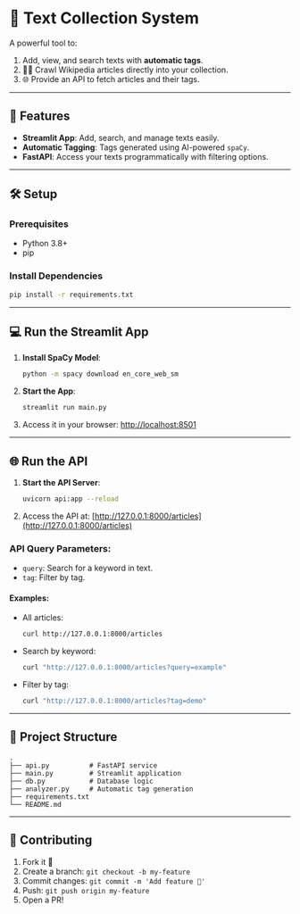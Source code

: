 
# 📝 Text Collection System

A powerful tool to:
1. Add, view, and search texts with **automatic tags**. 
2. 🕵️‍♂️ Crawl Wikipedia articles directly into your collection.
3. 🌐 Provide an API to fetch articles and their tags.

---

## 🚀 Features
- **Streamlit App**: Add, search, and manage texts easily.
- **Automatic Tagging**: Tags generated using AI-powered `spaCy`.
- **FastAPI**: Access your texts programmatically with filtering options.

---

## 🛠 Setup

### Prerequisites
- Python 3.8+
- pip

### Install Dependencies
```bash
pip install -r requirements.txt
```

---

## 💻 Run the Streamlit App
1. **Install SpaCy Model**:
   ```bash
   python -m spacy download en_core_web_sm
   ```
2. **Start the App**:
   ```bash
   streamlit run main.py
   ```
3. Access it in your browser: [http://localhost:8501](http://localhost:8501)

---

## 🌐 Run the API
1. **Start the API Server**:
   ```bash
   uvicorn api:app --reload
   ```
2. Access the API at: [http://127.0.0.1:8000/articles](http://127.0.0.1:8000/articles)

### API Query Parameters:
- `query`: Search for a keyword in text.
- `tag`: Filter by tag.

#### Examples:
- All articles:  
  ```bash
  curl http://127.0.0.1:8000/articles
  ```
- Search by keyword:  
  ```bash
  curl "http://127.0.0.1:8000/articles?query=example"
  ```
- Filter by tag:  
  ```bash
  curl "http://127.0.0.1:8000/articles?tag=demo"
  ```

---

## 📂 Project Structure
```plaintext
.
├── api.py          # FastAPI service
├── main.py         # Streamlit application
├── db.py           # Database logic
├── analyzer.py     # Automatic tag generation
├── requirements.txt
└── README.md
```

---

## 🤝 Contributing
1. Fork it 🍴  
2. Create a branch: `git checkout -b my-feature`  
3. Commit changes: `git commit -m 'Add feature 🚀'`  
4. Push: `git push origin my-feature`  
5. Open a PR!

